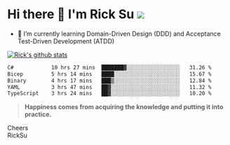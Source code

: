 # Hi there 👋 I'm Rick Su ![](https://komarev.com/ghpvc/?username=ricksu978)
<!--
**ricksu978/ricksu978** is a ✨ _special_ ✨ repository because its `README.md` (this file) appears on your GitHub profile.

Here are some ideas to get you started:

- 🔭 I’m currently working on ...
-->
- 🌱 I’m currently learning Domain-Driven Design (DDD) and Acceptance Test-Driven Development (ATDD)
<!--
- 👯 I’m looking to collaborate on ...
- 🤔 I’m looking for help with ...
- 💬 Ask me about ...
- 📫 How to reach me: ...
- 😄 Pronouns: ...
- ⚡ Fun fact: ...
-->
[![Rick's github stats](https://github-readme-stats.vercel.app/api?username=ricksu978&theme=dark)](https://github.com/ricksu978/ricksu978)

<!--START_SECTION:waka-->

```txt
C#            10 hrs 27 mins  ███████▓░░░░░░░░░░░░░░░░░   31.26 %
Bicep         5 hrs 14 mins   ████░░░░░░░░░░░░░░░░░░░░░   15.67 %
Binary        4 hrs 17 mins   ███▒░░░░░░░░░░░░░░░░░░░░░   12.84 %
YAML          3 hrs 47 mins   ██▓░░░░░░░░░░░░░░░░░░░░░░   11.32 %
TypeScript    3 hrs 24 mins   ██▓░░░░░░░░░░░░░░░░░░░░░░   10.20 %
```

<!--END_SECTION:waka-->

> **Happiness comes from acquiring the knowledge and putting it into practice.**

Cheers  
RickSu 
